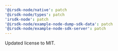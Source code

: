 ```yaml
---
'@irsdk-node/native': patch
'@irsdk-node/types': patch
'irsdk-node': patch
'@irsdk-node/example-node-dump-sdk-data': patch
'@irsdk-node/example-node-sdk-server': patch
---
```


Updated license to MIT.
